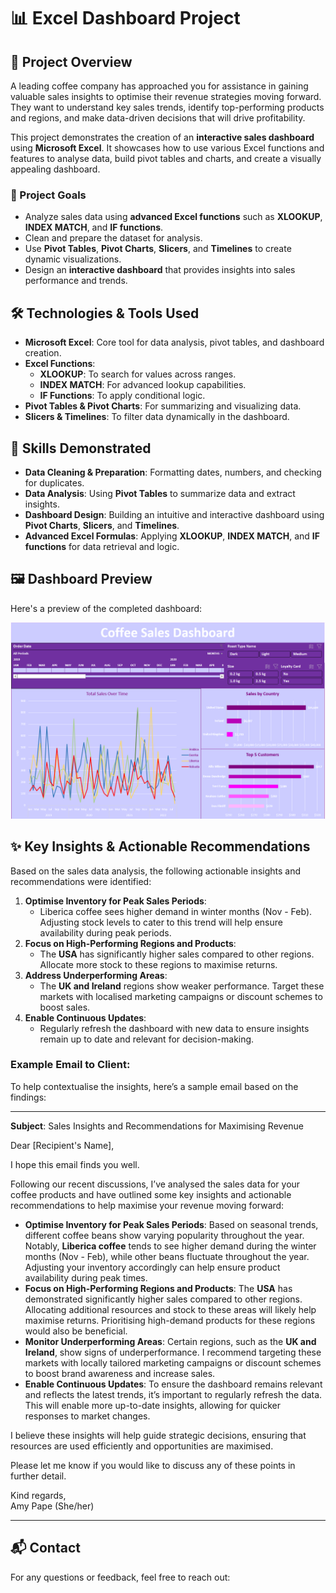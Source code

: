 # 📊 Excel Dashboard Project

## 🚀 Project Overview
A leading coffee company has approached you for assistance in gaining valuable sales insights to optimise their revenue strategies moving forward. They want to understand key sales trends, identify top-performing products and regions, and make data-driven decisions that will drive profitability.

This project demonstrates the creation of an **interactive sales dashboard** using **Microsoft Excel**. It showcases how to use various Excel functions and features to analyse data, build pivot tables and charts, and create a visually appealing dashboard.

### 🎯 Project Goals
- Analyze sales data using **advanced Excel functions** such as **XLOOKUP**, **INDEX MATCH**, and **IF functions**.
- Clean and prepare the dataset for analysis.
- Use **Pivot Tables**, **Pivot Charts**, **Slicers**, and **Timelines** to create dynamic visualizations.
- Design an **interactive dashboard** that provides insights into sales performance and trends.

## 🛠 Technologies & Tools Used
- **Microsoft Excel**: Core tool for data analysis, pivot tables, and dashboard creation.
- **Excel Functions**:
  - **XLOOKUP**: To search for values across ranges.
  - **INDEX MATCH**: For advanced lookup capabilities.
  - **IF Functions**: To apply conditional logic.
- **Pivot Tables & Pivot Charts**: For summarizing and visualizing data.
- **Slicers & Timelines**: To filter data dynamically in the dashboard.

## 🔧 Skills Demonstrated
- **Data Cleaning & Preparation**: Formatting dates, numbers, and checking for duplicates.
- **Data Analysis**: Using **Pivot Tables** to summarize data and extract insights.
- **Dashboard Design**: Building an intuitive and interactive dashboard using **Pivot Charts**, **Slicers**, and **Timelines**.
- **Advanced Excel Formulas**: Applying **XLOOKUP**, **INDEX MATCH**, and **IF functions** for data retrieval and logic.

## 🖼 Dashboard Preview
Here's a preview of the completed dashboard:

![Excel Dashboard Preview](https://github.com/APape95/ExcelDashboardProject/blob/main/Screenshot%202024-10-12%20213106.png)


## ✨ Key Insights & Actionable Recommendations  
Based on the sales data analysis, the following actionable insights and recommendations were identified:  
1. **Optimise Inventory for Peak Sales Periods**:  
   - Liberica coffee sees higher demand in winter months (Nov - Feb). Adjusting stock levels to cater to this trend will help ensure availability during peak periods.  
2. **Focus on High-Performing Regions and Products**:  
   - The **USA** has significantly higher sales compared to other regions. Allocate more stock to these regions to maximise returns.  
3. **Address Underperforming Areas**:  
   - The **UK and Ireland** regions show weaker performance. Target these markets with localised marketing campaigns or discount schemes to boost sales.  
4. **Enable Continuous Updates**:  
   - Regularly refresh the dashboard with new data to ensure insights remain up to date and relevant for decision-making.

### Example Email to Client:  
To help contextualise the insights, here’s a sample email based on the findings:

---

**Subject**: Sales Insights and Recommendations for Maximising Revenue  

Dear [Recipient's Name],  

I hope this email finds you well.  

Following our recent discussions, I’ve analysed the sales data for your coffee products and have outlined some key insights and actionable recommendations to help maximise your revenue moving forward:  

- **Optimise Inventory for Peak Sales Periods**: Based on seasonal trends, different coffee beans show varying popularity throughout the year. Notably, **Liberica coffee** tends to see higher demand during the winter months (Nov - Feb), while other beans fluctuate throughout the year. Adjusting your inventory accordingly can help ensure product availability during peak times.  
- **Focus on High-Performing Regions and Products**: The **USA** has demonstrated significantly higher sales compared to other regions. Allocating additional resources and stock to these areas will likely help maximise returns. Prioritising high-demand products for these regions would also be beneficial.  
- **Monitor Underperforming Areas**: Certain regions, such as the **UK and Ireland**, show signs of underperformance. I recommend targeting these markets with locally tailored marketing campaigns or discount schemes to boost brand awareness and increase sales.  
- **Enable Continuous Updates**: To ensure the dashboard remains relevant and reflects the latest trends, it’s important to regularly refresh the data. This will enable more up-to-date insights, allowing for quicker responses to market changes.

I believe these insights will help guide strategic decisions, ensuring that resources are used efficiently and opportunities are maximised.  

Please let me know if you would like to discuss any of these points in further detail.  

Kind regards,  
Amy Pape (She/her) 

---

## 📬 Contact
For any questions or feedback, feel free to reach out:
